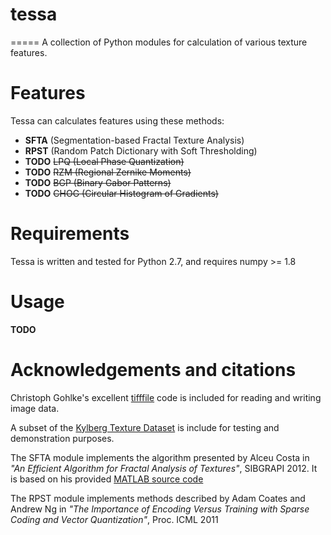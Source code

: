 # tessa
=====
A collection of Python modules for calculation of various texture features.

# Features

Tessa can calculates features using these methods:

* **SFTA** (Segmentation-based Fractal Texture Analysis)
* **RPST** (Random Patch Dictionary with Soft Thresholding)
* **TODO** ~~LPQ (Local Phase Quantization)~~
* **TODO** ~~RZM (Regional Zernike Moments)~~
* **TODO** ~~BGP (Binary Gabor Patterns)~~
* **TODO** ~~CHOG (Circular Histogram of Gradients)~~

# Requirements

Tessa is written and tested for Python 2.7, and requires numpy >= 1.8

# Usage

**TODO**

# Acknowledgements and citations

Christoph Gohlke's excellent [tifffile](http://www.lfd.uci.edu/~gohlke/code/tifffile.py.html) code is included for reading and writing image data.

A subset of the [Kylberg Texture Dataset](http://www.cb.uu.se/~gustaf/texture/) is include for testing and demonstration purposes.

The SFTA module implements the algorithm presented by Alceu Costa in *"An Efficient Algorithm for Fractal Analysis of Textures"*, SIBGRAPI 2012. It is based on his provided [MATLAB source code](http://www.mathworks.com/matlabcentral/fileexchange/37933-sfta-texture-extractor/content/sfta/sfta.m)

The RPST module implements methods described by Adam Coates and Andrew Ng in *"The Importance of Encoding Versus Training with Sparse Coding and Vector Quantization"*, Proc. ICML 2011